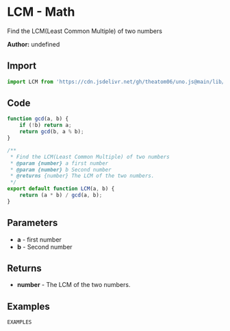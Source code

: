 # LCM - Math
Find the LCM(Least Common Multiple) of two numbers

**Author:** undefined

## Import 

```js
import LCM from 'https://cdn.jsdelivr.net/gh/theatom06/uno.js@main/lib/Math/LCM';
```

## Code
```js
function gcd(a, b) {
    if (!b) return a;
    return gcd(b, a % b);
}

/**
 * Find the LCM(Least Common Multiple) of two numbers
 * @param {number} a first number
 * @param {number} b Second number
 * @returns {number} The LCM of the two numbers.
 */
export default function LCM(a, b) {
    return (a * b) / gcd(a, b);
}
```

## Parameters
* **a** - first number
* **b** - Second number


## Returns
* **number** - The LCM of the two numbers.


## Examples
```js
EXAMPLES
```
